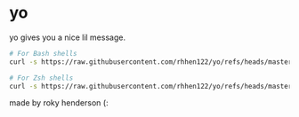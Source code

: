 # yo
yo gives you a nice lil message.
```bash
# For Bash shells
curl -s https://raw.githubusercontent.com/rhhen122/yo/refs/heads/master/.github/bash-install.sh | bash
```
```zsh
# For Zsh shells
curl -s https://raw.githubusercontent.com/rhhen122/yo/refs/heads/master/.github/zsh-install.sh | zsh
```
made by roky henderson (:
